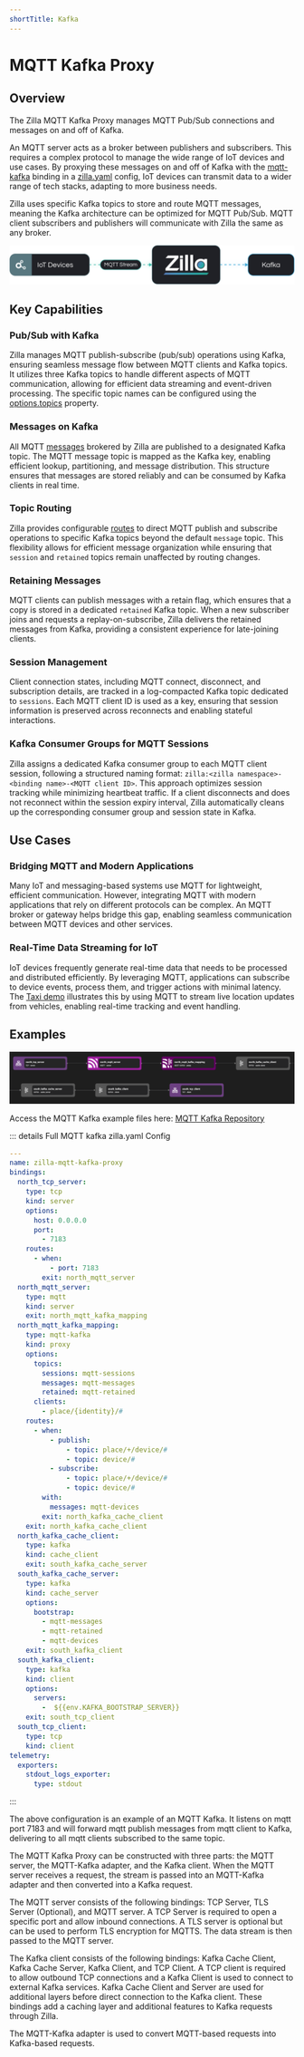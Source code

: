 ```yaml
---
shortTitle: Kafka
---
```


# MQTT Kafka Proxy

## Overview

The Zilla MQTT Kafka Proxy manages MQTT Pub/Sub connections and messages on and off of Kafka.

An MQTT server acts as a broker between publishers and subscribers. This requires a complex protocol to manage the wide range of IoT devices and use cases. By proxying these messages on and off of Kafka with the [mqtt-kafka](../../../reference/config/bindings/mqtt-kafka/README.md) binding in a [zilla.yaml](../../../reference/config/zilla-cli.md) config, IoT devices can transmit data to a wider range of tech stacks, adapting to more business needs.

Zilla uses specific Kafka topics to store and route MQTT messages, meaning the Kafka architecture can be optimized for MQTT Pub/Sub. MQTT client subscribers and publishers will communicate with Zilla the same as any broker.

![Architecture Example](../images/MQTT%20Kafka%20Proxy.png)

## Key Capabilities

### Pub/Sub with Kafka

Zilla manages MQTT publish-subscribe (pub/sub) operations using Kafka, ensuring seamless message flow between MQTT clients and Kafka topics. It utilizes three Kafka topics to handle different aspects of MQTT communication, allowing for efficient data streaming and event-driven processing. The specific topic names can be configured using the [options.topics](../../../reference/config/bindings/mqtt-kafka/proxy.md) property.

### Messages on Kafka

All MQTT [messages](../../../reference/config/bindings/mqtt-kafka/proxy.md) brokered by Zilla are published to a designated Kafka topic. The MQTT message topic is mapped as the Kafka key, enabling efficient lookup, partitioning, and message distribution. This structure ensures that messages are stored reliably and can be consumed by Kafka clients in real time.

### Topic Routing

Zilla provides configurable [routes](../../../reference/config/bindings/mqtt-kafka/proxy.md) to direct MQTT publish and subscribe operations to specific Kafka topics beyond the default `message` topic. This flexibility allows for efficient message organization while ensuring that `session` and `retained` topics remain unaffected by routing changes.

### Retaining Messages

MQTT clients can publish messages with a retain flag, which ensures that a copy is stored in a dedicated `retained` Kafka topic. When a new subscriber joins and requests a replay-on-subscribe, Zilla delivers the retained messages from Kafka, providing a consistent experience for late-joining clients.

### Session Management

Client connection states, including MQTT connect, disconnect, and subscription details, are tracked in a log-compacted Kafka topic dedicated to `sessions`. Each MQTT client ID is used as a key, ensuring that session information is preserved across reconnects and enabling stateful interactions.

### Kafka Consumer Groups for MQTT Sessions

Zilla assigns a dedicated Kafka consumer group to each MQTT client session, following a structured naming format: `zilla:<zilla namespace>-<binding name>-<MQTT client ID>`. This approach optimizes session tracking while minimizing heartbeat traffic. If a client disconnects and does not reconnect within the session expiry interval, Zilla automatically cleans up the corresponding consumer group and session state in Kafka.

## Use Cases

### Bridging MQTT and Modern Applications

Many IoT and messaging-based systems use MQTT for lightweight, efficient communication. However, integrating MQTT with modern applications that rely on different protocols can be complex. An MQTT broker or gateway helps bridge this gap, enabling seamless communication between MQTT devices and other services.

### Real-Time Data Streaming for IoT

IoT devices frequently generate real-time data that needs to be processed and distributed efficiently. By leveraging MQTT, applications can subscribe to device events, process them, and trigger actions with minimal latency. The [Taxi demo](https://github.com/aklivity/zilla-demos/tree/main/taxi) illustrates this by using MQTT to stream live location updates from vehicles, enabling real-time tracking and event handling.

## Examples

![MQTT Kafka Pipeline Example](../images/mqtt-kafka.png)

Access the MQTT Kafka example files here: [MQTT Kafka Repository](https://github.com/aklivity/zilla-examples/tree/main/mqtt.kafka.proxy)

::: details Full MQTT kafka zilla.yaml Config

```yaml
---
name: zilla-mqtt-kafka-proxy
bindings:
  north_tcp_server:
    type: tcp
    kind: server
    options:
      host: 0.0.0.0
      port:
        - 7183
    routes:
      - when:
          - port: 7183
        exit: north_mqtt_server
  north_mqtt_server:
    type: mqtt
    kind: server
    exit: north_mqtt_kafka_mapping
  north_mqtt_kafka_mapping:
    type: mqtt-kafka
    kind: proxy
    options:
      topics:
        sessions: mqtt-sessions
        messages: mqtt-messages
        retained: mqtt-retained
      clients:
        - place/{identity}/#
    routes:
      - when:
          - publish:
              - topic: place/+/device/#
              - topic: device/#
          - subscribe:
              - topic: place/+/device/#
              - topic: device/#
        with:
          messages: mqtt-devices
        exit: north_kafka_cache_client
    exit: north_kafka_cache_client
  north_kafka_cache_client:
    type: kafka
    kind: cache_client
    exit: south_kafka_cache_server
  south_kafka_cache_server:
    type: kafka
    kind: cache_server
    options:
      bootstrap:
        - mqtt-messages
        - mqtt-retained
        - mqtt-devices
    exit: south_kafka_client
  south_kafka_client:
    type: kafka
    kind: client
    options:
      servers:
        -  ${{env.KAFKA_BOOTSTRAP_SERVER}}
    exit: south_tcp_client
  south_tcp_client:
    type: tcp
    kind: client
telemetry:
  exporters:
    stdout_logs_exporter:
      type: stdout
```

:::

The above configuration is an example of an MQTT Kafka. It listens on mqtt port 7183 and will forward mqtt publish messages from mqtt client to Kafka, delivering to all mqtt clients subscribed to the same topic.

The MQTT Kafka Proxy can be constructed with three parts: the MQTT server, the MQTT-Kafka adapter, and the Kafka client. When the MQTT server receives a request, the stream is passed into an MQTT-Kafka adapter and then converted into a Kafka request.

The MQTT server consists of the following bindings: TCP Server, TLS Server (Optional), and MQTT server. A TCP Server is required to open a specific port and allow inbound connections. A TLS server is optional but can be used to perform TLS encryption for MQTTS. The data stream is then passed to the MQTT server.

The Kafka client consists of the following bindings: Kafka Cache Client, Kafka Cache Server, Kafka Client, and TCP Client. A TCP client is required to allow outbound TCP connections and a Kafka Client is used to connect to external Kafka services. Kafka Cache Client and Server are used for additional layers before direct connection to the Kafka client. These bindings add a caching layer and additional features to Kafka requests through Zilla.

The MQTT-Kafka adapter is used to convert MQTT-based requests into Kafka-based requests.
